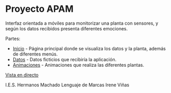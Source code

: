 # Proyecto APAM

Interfaz orientada a móviles para monitorizar una planta con sensores, y según los datos recibidos presenta diferentes emociones.

Partes:
* [Inicio](index.html) - Página principal donde se visualiza los datos y la planta, además de diferentes menús.
* [Datos](xml/datos.xml) - Datos ficticios que recibiría la aplicación.
* [Animaciones](css/plantas.css) - Animaciones que realiza las diferentes plantas.

[Vista en directo](http://apam-iv.netlify.com)

I.E.S. Hermanos Machado
Lenguaje de Marcas
Irene Viñas
